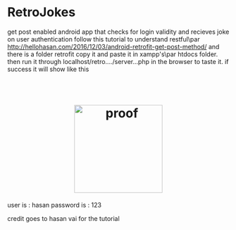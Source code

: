 # RetroJokes
get post enabled android app that checks for login validity and recieves joke on user authentication
follow this tutorial to understand restful\par
 http://hellohasan.com/2016/12/03/android-retrofit-get-post-method/
and there is a folder retrofit copy it and paste it in xampp's\par
htdocs folder. then run it through localhost/retro..../server...php in the browser to taste it.
if success it will show like this
<h1 align="center">
	<br>
	<img width="200" src="https://image.ibb.co/cwXpyQ/working.png" alt="proof">
	<br>
</h1>

user is : hasan password is : 123

credit goes to hasan vai for the tutorial
